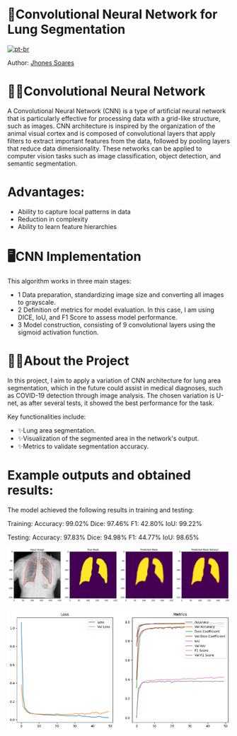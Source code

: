 # 🔎Convolutional Neural Network for Lung Segmentation
[![pt-br](https://img.shields.io/badge/lang-pt--br-green.svg)](https://github.com/Jhones257/CNNPULMAO/blob/main/README.pt-br.md)


Author: [Jhones Soares](https://github.com/Jhones257)

# 👩‍💻Convolutional Neural Network
A Convolutional Neural Network (CNN) is a type of artificial neural network that is particularly effective for processing data with a grid-like structure, such as images. CNN architecture is inspired by the organization of the animal visual cortex and is composed of convolutional layers that apply filters to extract important features from the data, followed by pooling layers that reduce data dimensionality. These networks can be applied to computer vision tasks such as image classification, object detection, and semantic segmentation.

# Advantages:
- Ability to capture local patterns in data
- Reduction in complexity
- Ability to learn feature hierarchies

# 🖥CNN Implementation

This algorithm works in three main stages:
 - 1 Data preparation, standardizing image size and converting all images to grayscale.
 - 2 Definition of metrics for model evaluation. In this case, I am using DICE, IoU, and F1 Score to assess model performance.
 - 3 Model construction, consisting of 9 convolutional layers using the sigmoid activation function.

# 👩‍💻About the Project
In this project, I aim to apply a variation of CNN architecture for lung area segmentation, which in the future could assist in medical diagnoses, such as COVID-19 detection through image analysis. The chosen variation is U-net, as after several tests, it showed the best performance for the task.

Key functionalities include:
  - ✨Lung area segmentation.
  - ✨Visualization of the segmented area in the network's output.
  - ✨Metrics to validate segmentation accuracy.

# Example outputs and obtained results:

The model achieved the following results in training and testing:

Training:
 Accuracy: 99.02%
 Dice: 97.46%
 F1: 42.80%
 IoU: 99.22%

Testing:
 Accuracy: 97.83%
 Dice: 94.98%
 F1: 44.77%
 IoU: 98.65%

![output da rede neural](https://github.com/Jhones257/CNNPULMAO/blob/main/OutputRede.png)

![Gráficos dos resultados](https://github.com/Jhones257/CNNPULMAO/blob/main/graficos_rede.png)

